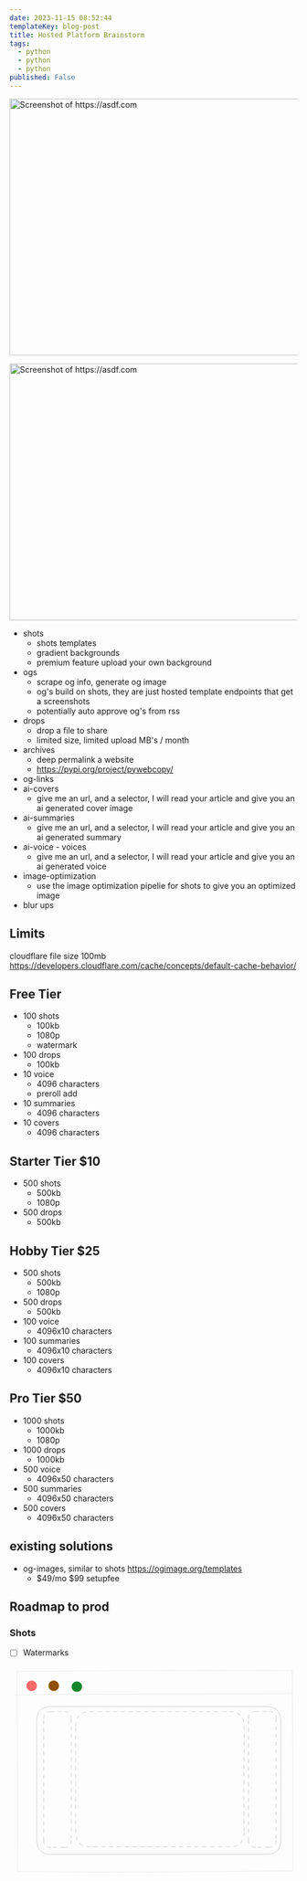 ```yaml
---
date: 2023-11-15 08:52:44
templateKey: blog-post
title: Hosted Platform Brainstorm
tags:
  - python
  - python
  - python
published: False
---
```


<img
src="http://localhost:8000/shot/?url=https://asdf.com&height=450&width=800&scaled_width=800&scaled_height=450&selectors=" alt="Screenshot of https://asdf.com"
style="width: 800px; height: 450px;"
/>

<img height="450" width="800" src="http://localhost:8000/shot/?url=https://asdf.com&height=450&width=800&scaled_width=800&scaled_height=450&selectors=" alt="Screenshot of https://asdf.com"/>

- shots
  - shots templates
  - gradient backgrounds
  - premium feature upload your own background
- ogs
  - scrape og info, generate og image
  - og's build on shots, they are just hosted template endpoints that get a screenshots
  - potentially auto approve og's from rss
- drops
  - drop a file to share
  - limited size, limited upload MB's / month
- archives
  - deep permalink a website
  - <https://pypi.org/project/pywebcopy/>
- og-links
- ai-covers
  - give me an url, and a selector, I will read your article and give you an ai generated cover image
- ai-summaries
  - give me an url, and a selector, I will read your article and give you an ai generated summary
- ai-voice - voices
  - give me an url, and a selector, I will read your article and give you an ai generated voice
- image-optimization
  - use the image optimization pipelie for shots to give you an optimized image
- blur ups

## Limits

cloudflare file size 100mb <https://developers.cloudflare.com/cache/concepts/default-cache-behavior/>

## Free Tier

- 100 shots
  - 100kb
  - 1080p
  - watermark
- 100 drops
  - 100kb
- 10 voice
  - 4096 characters
  - preroll add
- 10 summaries
  - 4096 characters
- 10 covers
  - 4096 characters

## Starter Tier $10

- 500 shots
  - 500kb
  - 1080p
- 500 drops
  - 500kb

## Hobby Tier $25

- 500 shots
  - 500kb
  - 1080p
- 500 drops
  - 500kb
- 100 voice
  - 4096x10 characters
- 100 summaries
  - 4096x10 characters
- 100 covers
  - 4096x10 characters

## Pro Tier $50

- 1000 shots
  - 1000kb
  - 1080p
- 1000 drops
  - 1000kb
- 500 voice
  - 4096x50 characters
- 500 summaries
  - 4096x50 characters
- 500 covers
  - 4096x50 characters

## existing solutions

- og-images, similar to shots <https://ogimage.org/templates>
  - $49/mo $99 setupfee

## Roadmap to prod

### Shots

- [ ] Watermarks


<svg version="1.1" xmlns="http://www.w3.org/2000/svg" viewBox="0 0 629.5838486947605 460.14269017839115" width="629.5838486947605" height="460.14269017839115" filter="invert(93%) hue-rotate(180deg)">
  <!-- svg-source:excalidraw -->

  <defs>
    <style class="style-fonts">
      @font-face {
        font-family: "Virgil";
        src: url("https://excalidraw.com/Virgil.woff2");
      }
      @font-face {
        font-family: "Cascadia";
        src: url("https://excalidraw.com/Cascadia.woff2");
      }
      @font-face {
        font-family: "Assistant";
        src: url("https://excalidraw.com/Assistant-Regular.woff2");
      }
    </style>

  </defs>
  <g stroke-linecap="round" transform="translate(16.31581243820466 10.963047496005004) rotate(359.81664177256994 301.28419440173326 219.10829759319057)"><path d="M0 0 C209.95 -0.55, 419.3 0.15, 602.57 0 M0 0 C223.64 -1.39, 446.91 -1.33, 602.57 0 M602.57 0 C603.02 110.75, 604.73 223.25, 602.57 438.22 M602.57 0 C604.07 105.52, 603.42 210.48, 602.57 438.22 M602.57 438.22 C421.02 439.89, 238.63 441.25, 0 438.22 M602.57 438.22 C445.92 440.36, 289.84 440.56, 0 438.22 M0 438.22 C1.3 301.03, 2.26 163.72, 0 0 M0 438.22 C1.49 327.27, 0.98 215.61, 0 0" stroke="#000000" stroke-width="1" fill="none"></path></g><g stroke-linecap="round"><g transform="translate(10.29357030063403 61.46721863495213) rotate(359.81664177256994 303.5413940742784 0)"><path d="M-0.3 1.02 C100.98 1, 506.7 0.88, 607.83 0.85 M1.75 0.51 C102.92 0.08, 506.66 -0.57, 607.28 -0.83" stroke="#000000" stroke-width="1" fill="none"></path></g></g><mask></mask><g stroke-linecap="round" transform="translate(36.45029269471485 31.949750067657817) rotate(359.81664177256994 11.784205635318813 11.784205635318813)"><path d="M23.57 11.78 C23.57 12.47, 23.51 13.16, 23.39 13.83 C23.27 14.5, 23.09 15.17, 22.86 15.81 C22.62 16.46, 22.33 17.09, 21.99 17.68 C21.65 18.27, 21.25 18.84, 20.81 19.36 C20.37 19.88, 19.88 20.37, 19.36 20.81 C18.84 21.25, 18.27 21.65, 17.68 21.99 C17.09 22.33, 16.46 22.62, 15.81 22.86 C15.17 23.09, 14.5 23.27, 13.83 23.39 C13.16 23.51, 12.47 23.57, 11.78 23.57 C11.1 23.57, 10.41 23.51, 9.74 23.39 C9.07 23.27, 8.39 23.09, 7.75 22.86 C7.11 22.62, 6.48 22.33, 5.89 21.99 C5.3 21.65, 4.73 21.25, 4.21 20.81 C3.69 20.37, 3.2 19.88, 2.76 19.36 C2.32 18.84, 1.92 18.27, 1.58 17.68 C1.24 17.09, 0.94 16.46, 0.71 15.81 C0.48 15.17, 0.3 14.5, 0.18 13.83 C0.06 13.16, 0 12.47, 0 11.78 C0 11.1, 0.06 10.41, 0.18 9.74 C0.3 9.07, 0.48 8.39, 0.71 7.75 C0.94 7.11, 1.24 6.48, 1.58 5.89 C1.92 5.3, 2.32 4.73, 2.76 4.21 C3.2 3.69, 3.69 3.2, 4.21 2.76 C4.73 2.32, 5.3 1.92, 5.89 1.58 C6.48 1.24, 7.11 0.94, 7.75 0.71 C8.39 0.48, 9.07 0.3, 9.74 0.18 C10.41 0.06, 11.1 0, 11.78 0 C12.47 0, 13.16 0.06, 13.83 0.18 C14.5 0.3, 15.17 0.48, 15.81 0.71 C16.46 0.94, 17.09 1.24, 17.68 1.58 C18.27 1.92, 18.84 2.32, 19.36 2.76 C19.88 3.2, 20.37 3.69, 20.81 4.21 C21.25 4.73, 21.65 5.3, 21.99 5.89 C22.33 6.48, 22.62 7.11, 22.86 7.75 C23.09 8.39, 23.27 9.07, 23.39 9.74 C23.51 10.41, 23.54 11.44, 23.57 11.78 C23.6 12.13, 23.6 11.44, 23.57 11.78" stroke="none" stroke-width="0" fill="#fa5252"></path><path d="M23.57 11.78 C23.57 12.47, 23.51 13.16, 23.39 13.83 C23.27 14.5, 23.09 15.17, 22.86 15.81 C22.62 16.46, 22.33 17.09, 21.99 17.68 C21.65 18.27, 21.25 18.84, 20.81 19.36 C20.37 19.88, 19.88 20.37, 19.36 20.81 C18.84 21.25, 18.27 21.65, 17.68 21.99 C17.09 22.33, 16.46 22.62, 15.81 22.86 C15.17 23.09, 14.5 23.27, 13.83 23.39 C13.16 23.51, 12.47 23.57, 11.78 23.57 C11.1 23.57, 10.41 23.51, 9.74 23.39 C9.07 23.27, 8.39 23.09, 7.75 22.86 C7.11 22.62, 6.48 22.33, 5.89 21.99 C5.3 21.65, 4.73 21.25, 4.21 20.81 C3.69 20.37, 3.2 19.88, 2.76 19.36 C2.32 18.84, 1.92 18.27, 1.58 17.68 C1.24 17.09, 0.94 16.46, 0.71 15.81 C0.48 15.17, 0.3 14.5, 0.18 13.83 C0.06 13.16, 0 12.47, 0 11.78 C0 11.1, 0.06 10.41, 0.18 9.74 C0.3 9.07, 0.48 8.39, 0.71 7.75 C0.94 7.11, 1.24 6.48, 1.58 5.89 C1.92 5.3, 2.32 4.73, 2.76 4.21 C3.2 3.69, 3.69 3.2, 4.21 2.76 C4.73 2.32, 5.3 1.92, 5.89 1.58 C6.48 1.24, 7.11 0.94, 7.75 0.71 C8.39 0.48, 9.07 0.3, 9.74 0.18 C10.41 0.06, 11.1 0, 11.78 0 C12.47 0, 13.16 0.06, 13.83 0.18 C14.5 0.3, 15.17 0.48, 15.81 0.71 C16.46 0.94, 17.09 1.24, 17.68 1.58 C18.27 1.92, 18.84 2.32, 19.36 2.76 C19.88 3.2, 20.37 3.69, 20.81 4.21 C21.25 4.73, 21.65 5.3, 21.99 5.89 C22.33 6.48, 22.62 7.11, 22.86 7.75 C23.09 8.39, 23.27 9.07, 23.39 9.74 C23.51 10.41, 23.54 11.44, 23.57 11.78 C23.6 12.13, 23.6 11.44, 23.57 11.78" stroke="#000000" stroke-width="1" fill="none"></path></g><g stroke-linecap="round" transform="translate(84.80624071464496 31.795000603418544) rotate(359.81664177256994 11.784205635318813 11.784205635318813)"><path d="M23.57 11.78 C23.57 12.47, 23.51 13.16, 23.39 13.83 C23.27 14.5, 23.09 15.17, 22.86 15.81 C22.62 16.46, 22.33 17.09, 21.99 17.68 C21.65 18.27, 21.25 18.84, 20.81 19.36 C20.37 19.88, 19.88 20.37, 19.36 20.81 C18.84 21.25, 18.27 21.65, 17.68 21.99 C17.09 22.33, 16.46 22.62, 15.81 22.86 C15.17 23.09, 14.5 23.27, 13.83 23.39 C13.16 23.51, 12.47 23.57, 11.78 23.57 C11.1 23.57, 10.41 23.51, 9.74 23.39 C9.07 23.27, 8.39 23.09, 7.75 22.86 C7.11 22.62, 6.48 22.33, 5.89 21.99 C5.3 21.65, 4.73 21.25, 4.21 20.81 C3.69 20.37, 3.2 19.88, 2.76 19.36 C2.32 18.84, 1.92 18.27, 1.58 17.68 C1.24 17.09, 0.94 16.46, 0.71 15.81 C0.48 15.17, 0.3 14.5, 0.18 13.83 C0.06 13.16, 0 12.47, 0 11.78 C0 11.1, 0.06 10.41, 0.18 9.74 C0.3 9.07, 0.48 8.39, 0.71 7.75 C0.94 7.11, 1.24 6.48, 1.58 5.89 C1.92 5.3, 2.32 4.73, 2.76 4.21 C3.2 3.69, 3.69 3.2, 4.21 2.76 C4.73 2.32, 5.3 1.92, 5.89 1.58 C6.48 1.24, 7.11 0.94, 7.75 0.71 C8.39 0.48, 9.07 0.3, 9.74 0.18 C10.41 0.06, 11.1 0, 11.78 0 C12.47 0, 13.16 0.06, 13.83 0.18 C14.5 0.3, 15.17 0.48, 15.81 0.71 C16.46 0.94, 17.09 1.24, 17.68 1.58 C18.27 1.92, 18.84 2.32, 19.36 2.76 C19.88 3.2, 20.37 3.69, 20.81 4.21 C21.25 4.73, 21.65 5.3, 21.99 5.89 C22.33 6.48, 22.62 7.11, 22.86 7.75 C23.09 8.39, 23.27 9.07, 23.39 9.74 C23.51 10.41, 23.54 11.44, 23.57 11.78 C23.6 12.13, 23.6 11.44, 23.57 11.78" stroke="none" stroke-width="0" fill="#fab005"></path><path d="M23.57 11.78 C23.57 12.47, 23.51 13.16, 23.39 13.83 C23.27 14.5, 23.09 15.17, 22.86 15.81 C22.62 16.46, 22.33 17.09, 21.99 17.68 C21.65 18.27, 21.25 18.84, 20.81 19.36 C20.37 19.88, 19.88 20.37, 19.36 20.81 C18.84 21.25, 18.27 21.65, 17.68 21.99 C17.09 22.33, 16.46 22.62, 15.81 22.86 C15.17 23.09, 14.5 23.27, 13.83 23.39 C13.16 23.51, 12.47 23.57, 11.78 23.57 C11.1 23.57, 10.41 23.51, 9.74 23.39 C9.07 23.27, 8.39 23.09, 7.75 22.86 C7.11 22.62, 6.48 22.33, 5.89 21.99 C5.3 21.65, 4.73 21.25, 4.21 20.81 C3.69 20.37, 3.2 19.88, 2.76 19.36 C2.32 18.84, 1.92 18.27, 1.58 17.68 C1.24 17.09, 0.94 16.46, 0.71 15.81 C0.48 15.17, 0.3 14.5, 0.18 13.83 C0.06 13.16, 0 12.47, 0 11.78 C0 11.1, 0.06 10.41, 0.18 9.74 C0.3 9.07, 0.48 8.39, 0.71 7.75 C0.94 7.11, 1.24 6.48, 1.58 5.89 C1.92 5.3, 2.32 4.73, 2.76 4.21 C3.2 3.69, 3.69 3.2, 4.21 2.76 C4.73 2.32, 5.3 1.92, 5.89 1.58 C6.48 1.24, 7.11 0.94, 7.75 0.71 C8.39 0.48, 9.07 0.3, 9.74 0.18 C10.41 0.06, 11.1 0, 11.78 0 C12.47 0, 13.16 0.06, 13.83 0.18 C14.5 0.3, 15.17 0.48, 15.81 0.71 C16.46 0.94, 17.09 1.24, 17.68 1.58 C18.27 1.92, 18.84 2.32, 19.36 2.76 C19.88 3.2, 20.37 3.69, 20.81 4.21 C21.25 4.73, 21.65 5.3, 21.99 5.89 C22.33 6.48, 22.62 7.11, 22.86 7.75 C23.09 8.39, 23.27 9.07, 23.39 9.74 C23.51 10.41, 23.54 11.44, 23.57 11.78 C23.6 12.13, 23.6 11.44, 23.57 11.78" stroke="#000000" stroke-width="1" fill="none"></path></g><g stroke-linecap="round" transform="translate(135.2927009322155 33.757170639198876) rotate(359.81664177256994 11.784205635318813 11.784205635318813)"><path d="M23.57 11.78 C23.57 12.47, 23.51 13.16, 23.39 13.83 C23.27 14.5, 23.09 15.17, 22.86 15.81 C22.62 16.46, 22.33 17.09, 21.99 17.68 C21.65 18.27, 21.25 18.84, 20.81 19.36 C20.37 19.88, 19.88 20.37, 19.36 20.81 C18.84 21.25, 18.27 21.65, 17.68 21.99 C17.09 22.33, 16.46 22.62, 15.81 22.86 C15.17 23.09, 14.5 23.27, 13.83 23.39 C13.16 23.51, 12.47 23.57, 11.78 23.57 C11.1 23.57, 10.41 23.51, 9.74 23.39 C9.07 23.27, 8.39 23.09, 7.75 22.86 C7.11 22.62, 6.48 22.33, 5.89 21.99 C5.3 21.65, 4.73 21.25, 4.21 20.81 C3.69 20.37, 3.2 19.88, 2.76 19.36 C2.32 18.84, 1.92 18.27, 1.58 17.68 C1.24 17.09, 0.94 16.46, 0.71 15.81 C0.48 15.17, 0.3 14.5, 0.18 13.83 C0.06 13.16, 0 12.47, 0 11.78 C0 11.1, 0.06 10.41, 0.18 9.74 C0.3 9.07, 0.48 8.39, 0.71 7.75 C0.94 7.11, 1.24 6.48, 1.58 5.89 C1.92 5.3, 2.32 4.73, 2.76 4.21 C3.2 3.69, 3.69 3.2, 4.21 2.76 C4.73 2.32, 5.3 1.92, 5.89 1.58 C6.48 1.24, 7.11 0.94, 7.75 0.71 C8.39 0.48, 9.07 0.3, 9.74 0.18 C10.41 0.06, 11.1 0, 11.78 0 C12.47 0, 13.16 0.06, 13.83 0.18 C14.5 0.3, 15.17 0.48, 15.81 0.71 C16.46 0.94, 17.09 1.24, 17.68 1.58 C18.27 1.92, 18.84 2.32, 19.36 2.76 C19.88 3.2, 20.37 3.69, 20.81 4.21 C21.25 4.73, 21.65 5.3, 21.99 5.89 C22.33 6.48, 22.62 7.11, 22.86 7.75 C23.09 8.39, 23.27 9.07, 23.39 9.74 C23.51 10.41, 23.54 11.44, 23.57 11.78 C23.6 12.13, 23.6 11.44, 23.57 11.78" stroke="none" stroke-width="0" fill="#40c057"></path><path d="M23.57 11.78 C23.57 12.47, 23.51 13.16, 23.39 13.83 C23.27 14.5, 23.09 15.17, 22.86 15.81 C22.62 16.46, 22.33 17.09, 21.99 17.68 C21.65 18.27, 21.25 18.84, 20.81 19.36 C20.37 19.88, 19.88 20.37, 19.36 20.81 C18.84 21.25, 18.27 21.65, 17.68 21.99 C17.09 22.33, 16.46 22.62, 15.81 22.86 C15.17 23.09, 14.5 23.27, 13.83 23.39 C13.16 23.51, 12.47 23.57, 11.78 23.57 C11.1 23.57, 10.41 23.51, 9.74 23.39 C9.07 23.27, 8.39 23.09, 7.75 22.86 C7.11 22.62, 6.48 22.33, 5.89 21.99 C5.3 21.65, 4.73 21.25, 4.21 20.81 C3.69 20.37, 3.2 19.88, 2.76 19.36 C2.32 18.84, 1.92 18.27, 1.58 17.68 C1.24 17.09, 0.94 16.46, 0.71 15.81 C0.48 15.17, 0.3 14.5, 0.18 13.83 C0.06 13.16, 0 12.47, 0 11.78 C0 11.1, 0.06 10.41, 0.18 9.74 C0.3 9.07, 0.48 8.39, 0.71 7.75 C0.94 7.11, 1.24 6.48, 1.58 5.89 C1.92 5.3, 2.32 4.73, 2.76 4.21 C3.2 3.69, 3.69 3.2, 4.21 2.76 C4.73 2.32, 5.3 1.92, 5.89 1.58 C6.48 1.24, 7.11 0.94, 7.75 0.71 C8.39 0.48, 9.07 0.3, 9.74 0.18 C10.41 0.06, 11.1 0, 11.78 0 C12.47 0, 13.16 0.06, 13.83 0.18 C14.5 0.3, 15.17 0.48, 15.81 0.71 C16.46 0.94, 17.09 1.24, 17.68 1.58 C18.27 1.92, 18.84 2.32, 19.36 2.76 C19.88 3.2, 20.37 3.69, 20.81 4.21 C21.25 4.73, 21.65 5.3, 21.99 5.89 C22.33 6.48, 22.62 7.11, 22.86 7.75 C23.09 8.39, 23.27 9.07, 23.39 9.74 C23.51 10.41, 23.54 11.44, 23.57 11.78 C23.6 12.13, 23.6 11.44, 23.57 11.78" stroke="#000000" stroke-width="1" fill="none"></path></g><g stroke-linecap="round" transform="translate(59.20068387524731 89.05373466188496) rotate(0 267.09152149134246 161.74797108947757)"><path d="M32 0 C129.07 0, 226.15 0, 502.18 0 M32 0 C127.19 0, 222.38 0, 502.18 0 M502.18 0 C523.52 0, 534.18 10.67, 534.18 32 M502.18 0 C523.52 0, 534.18 10.67, 534.18 32 M534.18 32 C534.18 110.31, 534.18 188.62, 534.18 291.5 M534.18 32 C534.18 122.55, 534.18 213.09, 534.18 291.5 M534.18 291.5 C534.18 312.83, 523.52 323.5, 502.18 323.5 M534.18 291.5 C534.18 312.83, 523.52 323.5, 502.18 323.5 M502.18 323.5 C402.29 323.5, 302.4 323.5, 32 323.5 M502.18 323.5 C402.71 323.5, 303.23 323.5, 32 323.5 M32 323.5 C10.67 323.5, 0 312.83, 0 291.5 M32 323.5 C10.67 323.5, 0 312.83, 0 291.5 M0 291.5 C0 195.86, 0 100.23, 0 32 M0 291.5 C0 233.9, 0 176.3, 0 32 M0 32 C0 10.67, 10.67 0, 32 0 M0 32 C0 10.67, 10.67 0, 32 0" stroke="#1e1e1e" stroke-width="1" fill="none"></path></g><g stroke-linecap="round" transform="translate(74.54600420937714 100.25167112192571) rotate(0 30.068533087146477 148.47634269239222)"><path d="M15.03 0 C23.52 0, 32.01 0, 45.1 0 M45.1 0 C55.13 0, 60.14 5.01, 60.14 15.03 M60.14 15.03 C60.14 117.48, 60.14 219.93, 60.14 281.92 M60.14 281.92 C60.14 291.94, 55.13 296.95, 45.1 296.95 M45.1 296.95 C33.2 296.95, 21.3 296.95, 15.03 296.95 M15.03 296.95 C5.01 296.95, 0 291.94, 0 281.92 M0 281.92 C0 219.22, 0 156.51, 0 15.03 M0 15.03 C0 5.01, 5.01 0, 15.03 0" stroke="#1e1e1e" stroke-width="1.5" fill="none" stroke-dasharray="8 9"></path></g><g stroke-linecap="round" transform="translate(144.53310708463192 100.25167112192571) rotate(0 184.14384400955907 147.85423511127885)"><path d="M32 0 C131.19 0, 230.39 0, 336.29 0 M336.29 0 C357.62 0, 368.29 10.67, 368.29 32 M368.29 32 C368.29 86.42, 368.29 140.83, 368.29 263.71 M368.29 263.71 C368.29 285.04, 357.62 295.71, 336.29 295.71 M336.29 295.71 C248.5 295.71, 160.71 295.71, 32 295.71 M32 295.71 C10.67 295.71, 0 285.04, 0 263.71 M0 263.71 C0 214.52, 0 165.32, 0 32 M0 32 C0 10.67, 10.67 0, 32 0" stroke="#1e1e1e" stroke-width="1.5" fill="none" stroke-dasharray="8 9"></path></g><g stroke-linecap="round" transform="translate(522.6708318047117 99.94061733136903) rotate(0 30.068533087146477 148.47634269239222)"><path d="M15.03 0 C22.97 0, 30.91 0, 45.1 0 M45.1 0 C55.13 0, 60.14 5.01, 60.14 15.03 M60.14 15.03 C60.14 118.47, 60.14 221.9, 60.14 281.92 M60.14 281.92 C60.14 291.94, 55.13 296.95, 45.1 296.95 M45.1 296.95 C33.12 296.95, 21.14 296.95, 15.03 296.95 M15.03 296.95 C5.01 296.95, 0 291.94, 0 281.92 M0 281.92 C0 218.03, 0 154.15, 0 15.03 M0 15.03 C0 5.01, 5.01 0, 15.03 0" stroke="#1e1e1e" stroke-width="1.5" fill="none" stroke-dasharray="8 9"></path></g></svg>
